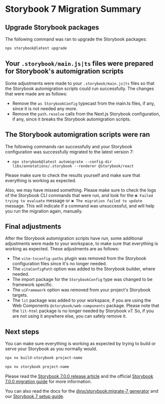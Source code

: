 # Storybook 7 Migration Summary

## Upgrade Storybook packages

The following command was ran to upgrade the Storybook packages:

```bash
npx storybook@latest upgrade
```

## Your `.storybook/main.js|ts` files were prepared for Storybook's automigration scripts

Some adjustments were made to your `.storybook/main.js|ts` files so that the
Storybook automigration scripts could run successfully. The changes that were
made are as follows:

- Remove the `as StorybookConfig` typecast from the main.ts files, if any, since
  it is not needed any more.
- Remove the `path.resolve` calls from the Next.js Storybook configuration, if
  any, since it breaks the Storybook automigration scripts.

## The Storybook automigration scripts were ran

The following commands ran successfully and your Storybook configuration was
successfully migrated to the latest version 7:

- `npx storybook@latest automigrate --config-dir libs/annotations/.storybook --renderer @storybook/react`

Please make sure to check the results yourself and make sure that everything is
working as expected.

Also, we may have missed something. Please make sure to check the logs of the
Storybook CLI commands that were run, and look for the
`❌ Failed trying to evaluate` message or `❌ The migration failed to update`
message. This will indicate if a command was unsuccessful, and will help you run
the migration again, manually.

## Final adjustments

After the Storybook automigration scripts have run, some additional adjustments
were made to your workspace, to make sure that everything is working as
expected. These adjustments are as follows:

- The `vite-tsconfig-paths` plugin was removed from the Storybook configuration
  files since it's no longer needed.
- The `viteConfigPath` option was added to the Storybook builder, where needed.
- The import package for the `StorybookConfig` type was changed to be framework
  specific.
- The `uiFramework` option was removed from your project's Storybook targets.
- The `lit` package was added to your workspace, if you are using the Web
  Components `@storybook/web-components` package. Please note that the
  `lit-html` package is no longer needed by Storybook v7. So, if you are not
  using it anywhere else, you can safely remove it.

## Next steps

You can make sure everything is working as expected by trying to build or serve
your Storybook as you normally would.

```bash
npx nx build-storybook project-name
```

```bash
npx nx storybook project-name
```

Please read the
[Storybook 7.0.0 release article](https://storybook.js.org/blog/storybook-7-0/)
and the official
[Storybook 7.0.0 migration guide](https://storybook.js.org/docs/react/migration-guide)
for more information.

You can also read the docs for the
[@nx/storybook:migrate-7 generator](https://nx.dev/packages/storybook/generators/migrate-7)
and our
[Storybook 7 setup guide](https://nx.dev/packages/storybook/documents/storybook-7-setup).
